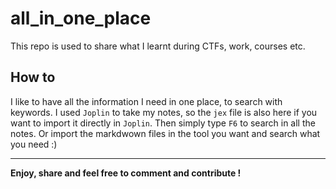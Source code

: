 # all_in_one_place

This repo is used to share what I learnt during CTFs, work, courses etc. 

## How to 

I like to have all the information I need in one place, to search with keywords. I used ```Joplin``` to take my notes, so the `jex` file is also here if you want to import it directly in ```Joplin```. Then simply type ```F6``` to search in all the notes. Or import the markdwown files in the tool you want and search what you need :)

---

**Enjoy, share and feel free to comment and contribute !**
